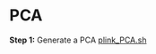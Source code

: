 # PCA
**Step 1:** Generate a PCA [plink_PCA.sh](https://github.com/squisquater/Cryptic-Gray-Fox-Lineages-Secondary-Contact/blob/main/05.Population-Structure/PCA/plink_PCA.sh)
